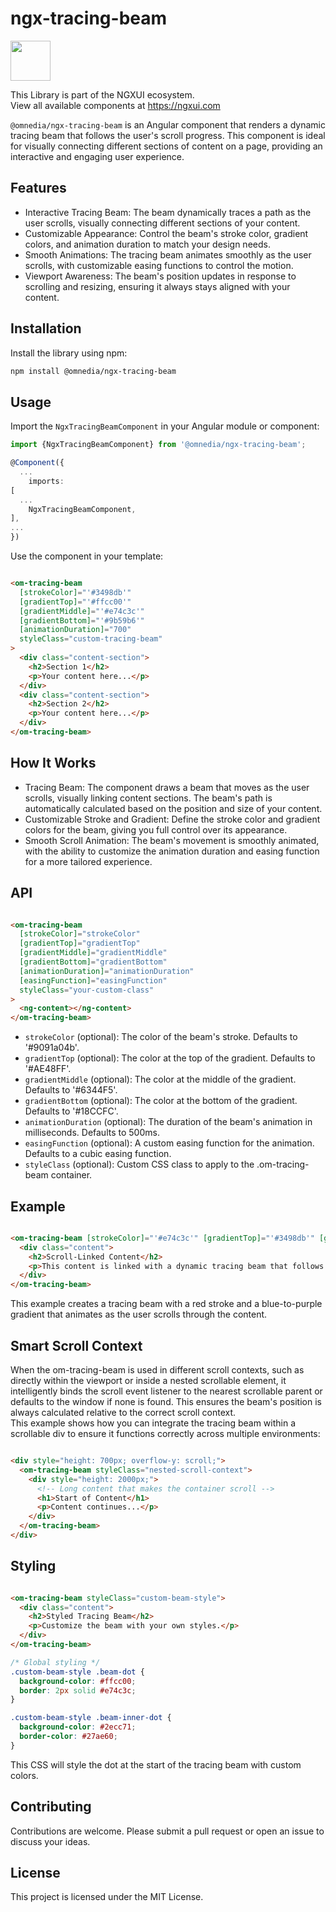 # ngx-tracing-beam

<a href="https://ngxui.com" target="_blank" style="display: flex;gap: .5rem;align-items: center;cursor: pointer; padding: 0 0 0 0; height: fit-content;">
  <img src="https://ngxui.com/assets/img/ngxui-logo.png" style="width: 64px;height: 64px;">
</a>

This Library is part of the NGXUI ecosystem. <br>
View all available components at https://ngxui.com

`@omnedia/ngx-tracing-beam` is an Angular component that renders a dynamic tracing beam that follows the user's scroll progress. This component is ideal for visually connecting different sections of content on a page, providing an interactive and engaging user experience.

## Features

- Interactive Tracing Beam: The beam dynamically traces a path as the user scrolls, visually connecting different sections of your content.
- Customizable Appearance: Control the beam's stroke color, gradient colors, and animation duration to match your design needs.
- Smooth Animations: The tracing beam animates smoothly as the user scrolls, with customizable easing functions to control the motion.
- Viewport Awareness: The beam's position updates in response to scrolling and resizing, ensuring it always stays aligned with your content.

## Installation

Install the library using npm:

```bash
npm install @omnedia/ngx-tracing-beam
```

## Usage

Import the `NgxTracingBeamComponent` in your Angular module or component:

```typescript
import {NgxTracingBeamComponent} from '@omnedia/ngx-tracing-beam';

@Component({
  ...
    imports:
[
  ...
    NgxTracingBeamComponent,
],
...
})
```

Use the component in your template:

```html

<om-tracing-beam
  [strokeColor]="'#3498db'"
  [gradientTop]="'#ffcc00'"
  [gradientMiddle]="'#e74c3c'"
  [gradientBottom]="'#9b59b6'"
  [animationDuration]="700"
  styleClass="custom-tracing-beam"
>
  <div class="content-section">
    <h2>Section 1</h2>
    <p>Your content here...</p>
  </div>
  <div class="content-section">
    <h2>Section 2</h2>
    <p>Your content here...</p>
  </div>
</om-tracing-beam>
```

## How It Works

- Tracing Beam: The component draws a beam that moves as the user scrolls, visually linking content sections. The beam's path is automatically calculated based on the position and size of your content.
- Customizable Stroke and Gradient: Define the stroke color and gradient colors for the beam, giving you full control over its appearance.
- Smooth Scroll Animation: The beam's movement is smoothly animated, with the ability to customize the animation duration and easing function for a more tailored experience.

## API

```html

<om-tracing-beam
  [strokeColor]="strokeColor"
  [gradientTop]="gradientTop"
  [gradientMiddle]="gradientMiddle"
  [gradientBottom]="gradientBottom"
  [animationDuration]="animationDuration"
  [easingFunction]="easingFunction"
  styleClass="your-custom-class"
>
  <ng-content></ng-content>
</om-tracing-beam>
```

- `strokeColor` (optional): The color of the beam's stroke. Defaults to '#9091a04b'.
- `gradientTop` (optional): The color at the top of the gradient. Defaults to '#AE48FF'.
- `gradientMiddle` (optional): The color at the middle of the gradient. Defaults to '#6344F5'.
- `gradientBottom` (optional): The color at the bottom of the gradient. Defaults to '#18CCFC'.
- `animationDuration` (optional): The duration of the beam's animation in milliseconds. Defaults to 500ms.
- `easingFunction` (optional): A custom easing function for the animation. Defaults to a cubic easing function.
- `styleClass` (optional): Custom CSS class to apply to the .om-tracing-beam container.

## Example

```html

<om-tracing-beam [strokeColor]="'#e74c3c'" [gradientTop]="'#3498db'" [gradientMiddle]="'#2ecc71'" [gradientBottom]="'#9b59b6'">
  <div class="content">
    <h2>Scroll-Linked Content</h2>
    <p>This content is linked with a dynamic tracing beam that follows the scroll progress.</p>
  </div>
</om-tracing-beam>
```

This example creates a tracing beam with a red stroke and a blue-to-purple gradient that animates as the user scrolls through the content.

## Smart Scroll Context

When the om-tracing-beam is used in different scroll contexts, such as directly within the viewport or inside a nested scrollable element, it intelligently binds the scroll event listener to the nearest scrollable parent or defaults to the window if none is found. This ensures the beam's position is always calculated relative to the correct scroll context.
<br>
This example shows how you can integrate the tracing beam within a scrollable div to ensure it functions correctly across multiple environments:

```html

<div style="height: 700px; overflow-y: scroll;">
  <om-tracing-beam styleClass="nested-scroll-context">
    <div style="height: 2000px;">
      <!-- Long content that makes the container scroll -->
      <h1>Start of Content</h1>
      <p>Content continues...</p>
    </div>
  </om-tracing-beam>
</div>
```

## Styling

```html

<om-tracing-beam styleClass="custom-beam-style">
  <div class="content">
    <h2>Styled Tracing Beam</h2>
    <p>Customize the beam with your own styles.</p>
  </div>
</om-tracing-beam>
```

```css
/* Global styling */
.custom-beam-style .beam-dot {
  background-color: #ffcc00;
  border: 2px solid #e74c3c;
}

.custom-beam-style .beam-inner-dot {
  background-color: #2ecc71;
  border-color: #27ae60;
}
```

This CSS will style the dot at the start of the tracing beam with custom colors.

## Contributing

Contributions are welcome. Please submit a pull request or open an issue to discuss your ideas.

## License

This project is licensed under the MIT License.
